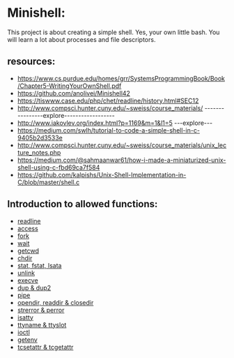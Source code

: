 # Minishell:
This project is about creating a simple shell. Yes, your own little bash. You will learn a lot about processes and file descriptors.
## resources:
- https://www.cs.purdue.edu/homes/grr/SystemsProgrammingBook/Book/Chapter5-WritingYourOwnShell.pdf
- https://github.com/anolivei/Minishell42
- https://tiswww.case.edu/php/chet/readline/history.html#SEC12
- http://www.compsci.hunter.cuny.edu/~sweiss/course_materials/ ----------------explore------------------
- http://www.iakovlev.org/index.html?p=1169&m=1&l1=5 ---explore---
- https://medium.com/swlh/tutorial-to-code-a-simple-shell-in-c-9405b2d3533e
- http://www.compsci.hunter.cuny.edu/~sweiss/course_materials/unix_lecture_notes.php
- https://medium.com/@sahmaanwar61/how-i-made-a-miniaturized-unix-shell-using-c-fbd69ca7f584
- https://github.com/kalpishs/Unix-Shell-Implementation-in-C/blob/master/shell.c
## Introduction to allowed functions:
- [readline](docs/readline.MD)
- [access](docs/access.MD)
- [fork](docs/fork.MD)
- [wait](docs/wait.MD)
- [getcwd](docs/getcwd.MD)
- [chdir](docs/chdir.MD)
- [stat, fstat, lsata](docs/stat.MD)
- [unlink](docs/unlink.MD)
- [execve](docs/execve.MD)
- [dup & dup2](docs/dup.MD)
- [pipe](docs/pipe.MD)
- [opendir, readdir & closedir](docs/opendir.MD)
- [strerror & perror](docs/errors.MD)
- [isatty](docs/isatty.MD)
- [ttyname & ttyslot](docs/tty.MD)
- [ioctl](docs/ioctl.MD)
- [getenv](docs/getenv.MD)
- [tcsetattr & tcgetattr](tcattr.MD)
